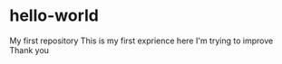 # hello-world
My first repository
This is my first exprience here 
I'm trying to improve 
Thank you 

